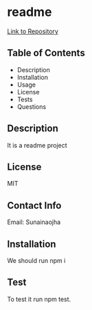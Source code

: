 # readme

[Link to Repository](https://github.com/sunainaojha/readme)


## Table of Contents
* Description
* Installation
* Usage 
* License
* Tests 
* Questions 



## Description
It is a readme project

## License
MIT

## Contact Info
Email: Sunainaojha
  
## Installation
We should run npm i

## Test
To test it run npm test.




